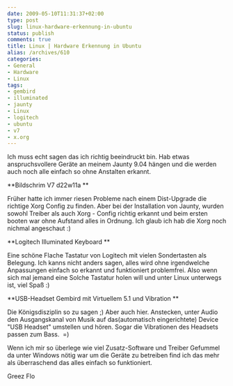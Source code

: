 ```yaml
---
date: 2009-05-10T11:31:37+02:00
type: post
slug: linux-hardware-erkennung-in-ubuntu
status: publish
comments: true
title: Linux | Hardware Erkennung in Ubuntu
alias: /archives/610
categories:
- General
- Hardware
- Linux
tags:
- gembird
- illuminated
- jaunty
- Linux
- logitech
- ubuntu
- v7
- x.org
---
```


Ich muss echt sagen das ich richtig beeindruckt bin. Hab etwas anspruchsvollere Geräte an meinem Jaunty 9.04 hängen und die werden auch noch alle einfach so ohne Anstalten erkannt.

**Bildschrim V7 d22w11a **

Früher hatte ich immer riesen Probleme nach einem Dist-Upgrade die richtige Xorg Config zu finden. Aber bei der Installation von Jaunty, wurden sowohl Treiber als auch Xorg - Config richtig erkannt und beim ersten booten war ohne Aufstand alles in Ordnung. Ich glaub ich hab die Xorg noch nichmal angeschaut :)

**Logitech Illuminated Keyboard
**

Eine schöne Flache Tastatur von Logitech mit vielen Sondertasten als Belegung. Ich kanns nicht anders sagen, alles wird ohne irgendwelche Anpassungen einfach so erkannt und funktioniert problemfrei. Also wenn sich mal jemand eine Solche Tastatur holen will und unter Linux unterwegs ist, viel Spaß :)

**USB-Headset Gembird mit Virtuellem 5.1 und Vibration **

Die Königsdisziplin so zu sagen ;) Aber auch hier. Anstecken, unter Audio den Ausgangskanal von Musik auf das(automatisch eingerichtete) Device "USB Headset" umstellen und hören. Sogar die Vibrationen des Headsets passen zum Bass.  =)

Wenn ich mir so überlege wie viel Zusatz-Software und Treiber Gefummel da unter Windows nötig war um die Geräte zu betreiben find ich das mehr als überraschend das alles einfach so funktioniert.

Greez Flo
